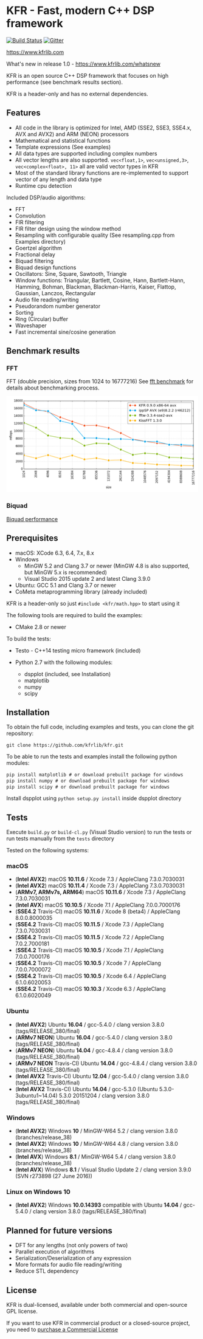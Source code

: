 # KFR - Fast, modern C++ DSP framework

[![Build Status](https://img.shields.io/travis/kfrlib/kfr/master.svg?maxAge=2592000&style=flat-square)](https://travis-ci.org/kfrlib/kfr) [![Gitter](https://img.shields.io/gitter/room/kfrlib/kfr.svg?maxAge=2592000&style=flat-square)](https://gitter.im/kfrlib/kfr)

https://www.kfrlib.com

What's new in release 1.0 - https://www.kfrlib.com/whatsnew

KFR is an open source C++ DSP framework that focuses on high performance (see benchmark results section).

KFR is a header-only and has no external dependencies.

## Features

* All code in the library is optimized for Intel, AMD (SSE2, SSE3, SSE4.x, AVX and AVX2) and ARM (NEON) processors
* Mathematical and statistical functions
* Template expressions (See examples)
* All data types are supported including complex numbers
* All vector lengths are also supported. `vec<float,1>`, `vec<unsigned,3>`, `vec<complex<float>, 11>` all are valid vector types in KFR
* Most of the standard library functions are re-implemented to support vector of any length and data type
* Runtime cpu detection

Included DSP/audio algorithms:

* FFT
* Convolution
* FIR filtering
* FIR filter design using the window method
* Resampling with configurable quality (See resampling.cpp from Examples directory)
* Goertzel algorithm
* Fractional delay
* Biquad filtering
* Biquad design functions
* Oscillators: Sine, Square, Sawtooth, Triangle
* Window functions: Triangular, Bartlett, Cosine, Hann, Bartlett-Hann, Hamming, Bohman, Blackman, Blackman-Harris, Kaiser, Flattop, Gaussian, Lanczos, Rectangular
* Audio file reading/writing
* Pseudorandom number generator
* Sorting
* Ring (Circular) buffer
* Waveshaper
* Fast incremental sine/cosine generation

## Benchmark results
### FFT

FFT (double precision, sizes from 1024 to 16777216)
See [fft benchmark](https://github.com/kfrlib/fft-benchmark) for details about benchmarking process.

![FFT Performance](img/fft_performance.png)

### Biquad

[Biquad performance](https://github.com/kfrlib/biquad-benchmark/blob/master/bq.svg)
    
## Prerequisites

* macOS: XCode 6.3, 6.4, 7.x, 8.x
* Windows
  * MinGW 5.2 and Clang 3.7 or newer (MinGW 4.8 is also supported, but MinGW 5.x is recommended)
  * Visual Studio 2015 update 2 and latest Clang 3.9.0
* Ubuntu: GCC 5.1 and Clang 3.7 or newer
* CoMeta metaprogramming library (already included)

KFR is a header-only so just `#include <kfr/math.hpp>` to start using it

The following tools are required to build the examples:

* CMake 2.8 or newer

To build the tests:

* Testo - C++14 testing micro framework (included)
* Python 2.7 with the following modules:

  * dspplot (included, see Installation)
  * matplotlib
  * numpy
  * scipy

## Installation

To obtain the full code, including examples and tests, you can clone the git repository:

```
git clone https://github.com/kfrlib/kfr.git
```

To be able to run the tests and examples install the following python modules:

```
pip install matplotlib # or download prebuilt package for windows
pip install numpy # or download prebuilt package for windows
pip install scipy # or download prebuilt package for windows
```
Install dspplot using `python setup.py install` inside dspplot directory

## Tests

Execute `build.py` or `build-cl.py` (Visual Studio version) to run the tests or run tests manually from the `tests` directory

Tested on the following systems:

### macOS
* (**Intel AVX2**) macOS **10.11.6** / Xcode 7.3 / AppleClang 7.3.0.7030031
* (**Intel AVX2**) macOS **10.11.4** / Xcode 7.3 / AppleClang 7.3.0.7030031
* (**ARMv7, ARMv7s, ARM64**) macOS **10.11.6** / Xcode 7.3 / AppleClang 7.3.0.7030031
* (**Intel AVX**) macOS **10.10.5** / Xcode 7.1 / AppleClang 7.0.0.7000176
* (**SSE4.2** Travis-CI) macOS **10.11.6** / Xcode 8 (beta4)  / AppleClang 8.0.0.8000035
* (**SSE4.2** Travis-CI) macOS **10.11.5** / Xcode 7.3 / AppleClang 7.3.0.7030031
* (**SSE4.2** Travis-CI) macOS **10.11.5** / Xcode 7.2 / AppleClang 7.0.2.7000181
* (**SSE4.2** Travis-CI) macOS **10.10.5** / Xcode 7.1 / AppleClang 7.0.0.7000176
* (**SSE4.2** Travis-CI) macOS **10.10.5** / Xcode 7 / AppleClang 7.0.0.7000072
* (**SSE4.2** Travis-CI) macOS **10.10.5** / Xcode 6.4 / AppleClang 6.1.0.6020053
* (**SSE4.2** Travis-CI) macOS **10.10.3** / Xcode 6.3 / AppleClang 6.1.0.6020049

### Ubuntu
* (**Intel AVX2**) Ubuntu **16.04** / gcc-5.4.0 / clang version 3.8.0 (tags/RELEASE_380/final)
* (**ARMv7 NEON**) Ubuntu **16.04** / gcc-5.4.0 / clang version 3.8.0 (tags/RELEASE_380/final)
* (**ARMv7 NEON**) Ubuntu **14.04** / gcc-4.8.4 / clang version 3.8.0 (tags/RELEASE_380/final)
* (**ARMv7 NEON** Travis-CI) Ubuntu **14.04** / gcc-4.8.4 / clang version 3.8.0 (tags/RELEASE_380/final)
* (**Intel AVX2** Travis-CI) Ubuntu **12.04** / gcc-5.4.0 / clang version 3.8.0 (tags/RELEASE_380/final)
* (**Intel AVX2** Travis-CI) Ubuntu **14.04** / gcc-5.3.0 (Ubuntu 5.3.0-3ubuntu1~14.04) 5.3.0 20151204 / clang version 3.8.0 (tags/RELEASE_380/final)

### Windows
* (**Intel AVX2**) Windows **10** / MinGW-W64 5.2 / clang version 3.8.0 (branches/release_38)
* (**Intel AVX2**) Windows **10** / MinGW-W64 4.8 / clang version 3.8.0 (branches/release_38)
* (**Intel AVX**) Windows **8.1** / MinGW-W64 5.4 / clang version 3.8.0 (branches/release_38)
* (**Intel AVX**) Windows **8.1** / Visual Studio Update 2 / clang version 3.9.0 (SVN r273898 (27 June 2016))

### Linux on Windows 10
* (**Intel AVX2**) Windows **10.0.14393** compatible with Ubuntu **14.04** / gcc-5.4.0 / clang version 3.8.0 (tags/RELEASE_380/final)

## Planned for future versions

* DFT for any lengths (not only powers of two)
* Parallel execution of algorithms
* Serialization/Deserialization of any expression
* More formats for audio file reading/writing
* Reduce STL dependency

## License

KFR is dual-licensed, available under both commercial and open-source GPL license.

If you want to use KFR in commercial product or a closed-source project, you need to [purchase a Commercial License](https://kfrlib.com/purchase-license)

